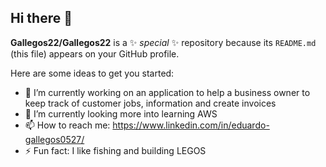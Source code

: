 ## Hi there 👋

**Gallegos22/Gallegos22** is a ✨ _special_ ✨ repository because its `README.md` (this file) appears on your GitHub profile.

Here are some ideas to get you started:

- 🔭 I’m currently working on an application to help a business owner to keep track of customer jobs, information and create invoices
- 🌱 I’m currently looking more into learning AWS
- 📫 How to reach me: https://www.linkedin.com/in/eduardo-gallegos0527/ 
- ⚡ Fun fact: I like fishing and building LEGOS 

